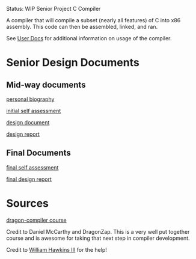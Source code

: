 Status: WIP
Senior Project C Compiler

A compiler that will compile a subset (nearly all features) of C into x86 assembly.
This code can then be assembled, linked, and ran.


See [User Docs](https://github.com/troxeldj/senior-compiler/blob/master/user-doc.md) for additional information on usage of the compiler.

# Senior Design Documents
## Mid-way documents
[personal biography](https://github.com/troxeldj/senior-compiler/blob/master/personal-biography.md)

[initial self assessment](https://github.com/troxeldj/senior-compiler/blob/master/initial-self-assessment.pdf)

[design document](https://github.com/troxeldj/senior-compiler/blob/master/design-document.md)


[design report](https://github.com/troxeldj/senior-compiler/blob/master/design-report/README.md)

## Final Documents

[final self assessment](https://github.com/troxeldj/senior-compiler/blob/master/self-assessment.md)

[final design report](https://github.com/troxeldj/senior-compiler/tree/master/final-design-report)

# Sources

[dragon-compiler course](https://dragonzap.com/course/creating-a-c-compiler-from-scratch)

Credit to Daniel McCarthy and DragonZap. This is a very well put together course and is awesome for taking that next step in compiler development.

Credit to [William Hawkins III](https://github.com/hawkinsw) for the help!
